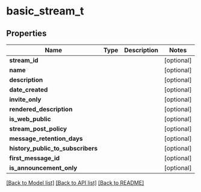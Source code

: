 # basic_stream_t

## Properties
Name | Type | Description | Notes
------------ | ------------- | ------------- | -------------
**stream_id** |  |  | [optional] 
**name** |  |  | [optional] 
**description** |  |  | [optional] 
**date_created** |  |  | [optional] 
**invite_only** |  |  | [optional] 
**rendered_description** |  |  | [optional] 
**is_web_public** |  |  | [optional] 
**stream_post_policy** |  |  | [optional] 
**message_retention_days** |  |  | [optional] 
**history_public_to_subscribers** |  |  | [optional] 
**first_message_id** |  |  | [optional] 
**is_announcement_only** |  |  | [optional] 

[[Back to Model list]](../README.md#documentation-for-models) [[Back to API list]](../README.md#documentation-for-api-endpoints) [[Back to README]](../README.md)


